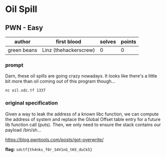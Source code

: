 # Oil Spill
## PWN - Easy
| author | first blood | solves | points |
| --- | --- | --- | --- |
| green beans | Linz (thehackerscrew) | 0 | 0 |
### prompt
Darn, these oil spills are going crazy nowadays. It looks like there's a little bit more than oil coming out of this program though...

`nc oil.sdc.tf 1337`

### original specification
Given a way to leak the address of a known libc function, we can compute the address of system and replace the Global Offset table entry for a future lib function call (puts). Then, we only need to ensure the stack contains our payload /bin/sh...

https://blog.pwntools.com/posts/got-overwrite/

**flag:** `sdctf{th4nks_f0r_S4V1nG_tH3_duCk5}`

